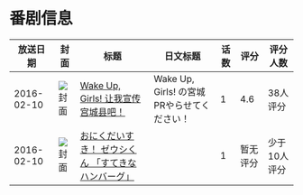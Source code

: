 # 番剧信息

|放送日期|封面|标题|日文标题|话数|评分|评分人数|
|---|---|---|---|---|---|---|
|2016-02-10|![封面](https://lain.bgm.tv/pic/cover/c/40/9e/162437_837Ta.jpg)|[Wake Up, Girls! 让我宣传宫城县吧！](https://bangumi.tv/subject/162437)|Wake Up, Girls! の宮城PRやらせてください！|1|4.6|38人评分|
|2016-02-10|![封面](https://lain.bgm.tv/pic/cover/c/3e/2a/168898_QI8sK.jpg)|[おにくだいすき！ ゼウシくん 「すてきなハンバーグ」](https://bangumi.tv/subject/168898)||1|暂无评分|少于10人评分|

